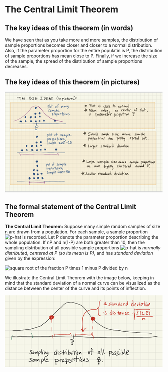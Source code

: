 # The Central Limit Theorem

## The key ideas of this theorem (in words)
We have seen that as you take more and more samples, the distribution of sample proportions becomes closer and closer to a normal distribution. Also, if the parameter proportion for the entire populatin is P, the distribution of sample proportions has mean close to P. Finally, if we increase the size of the sample, the spread of the distribution of sample proportions decreases.

## The key ideas of this theorem (in pictures)

![Diagram showing sampling distributions as sample size increases](../images/clt_motivation.png)

## The formal statement of the Central Limit Theorem

**The Central Limit Theorem:**  Suppose many simple random samples of size n are drawn from a population.  For each sample, a sample proportion ![p-hat](https://latex.codecogs.com/gif.latex?\hat{p}) is recorded.  Let P denote the parameter proportion describing the whole population.  If nP and n(1-P) are both greater than 10, then the sampling distribution of all possible sample proportions ![p-hat](https://latex.codecogs.com/gif.latex?\hat{p}) is *normally distributed*, *centered at P (so its mean is P)*, and has *standard deviation* given by the expression:

![square root of the fraction P times 1 minus P divided by n](https://latex.codecogs.com/gif.latex?\sqrt{\frac{P(1-P)}{n}})

We illustrate the Central Limit Theorem with the image below, keeping in mind that the standard deviation of a normal curve can be visualized as the distance between the center of the curve and its points of inflection.  

![Diagram showing normal curve with center P and standard deviation from the Central Limit Theorem](../images/clt_image.png)
